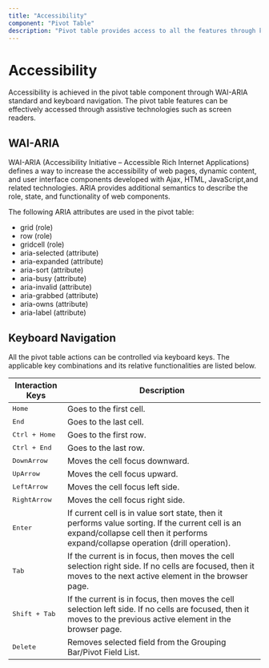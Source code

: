 ```yaml
---
title: "Accessibility"
component: "Pivot Table"
description: "Pivot table provides access to all the features through keyboard, on-screen reader, or other assertive technology devices."
---
```


# Accessibility

Accessibility is achieved in the pivot table component through WAI-ARIA standard and keyboard navigation. The pivot table features can be effectively accessed through assistive technologies such as screen readers.

## WAI-ARIA

WAI-ARIA (Accessibility Initiative – Accessible Rich Internet Applications) defines a way to increase the accessibility of web pages, dynamic content, and user interface components developed with Ajax, HTML, JavaScript,and related technologies. ARIA provides additional semantics to describe the role, state, and functionality of web components.

The following ARIA attributes are used in the pivot table:

* grid (role)
* row (role)
* gridcell (role)
* aria-selected (attribute)
* aria-expanded (attribute)
* aria-sort (attribute)
* aria-busy (attribute)
* aria-invalid (attribute)
* aria-grabbed (attribute)
* aria-owns (attribute)
* aria-label (attribute)

## Keyboard Navigation

All the pivot table actions can be controlled via keyboard keys. The applicable key combinations and its relative functionalities are listed below.

Interaction Keys |Description
-----|-----
<kbd>Home</kbd> |Goes to the first cell.
<kbd>End</kbd> |Goes to the last cell.
<kbd>Ctrl + Home</kbd> |Goes to the first row.
<kbd>Ctrl + End</kbd> |Goes to the last row.
<kbd>DownArrow</kbd> |Moves the cell focus downward.
<kbd>UpArrow</kbd> |Moves the cell focus upward.
<kbd>LeftArrow</kbd> |Moves the cell focus left side.
<kbd>RightArrow</kbd> |Moves the cell focus right side.
<kbd>Enter</kbd> | If current cell is in value sort state, then it performs value sorting. If the current cell is an expand/collapse cell then it performs expand/collapse operation (drill operation).
<kbd>Tab</kbd> | If the current is in focus, then moves the cell selection right side. If no cells are focused, then it moves to the next active element in the browser page.
<kbd>Shift + Tab</kbd> | If the current is in focus, then moves the cell selection left side. If no cells are focused, then it moves to the previous active element in the browser page.
<kbd>Delete</kbd> |Removes selected field from the Grouping Bar/Pivot Field List.